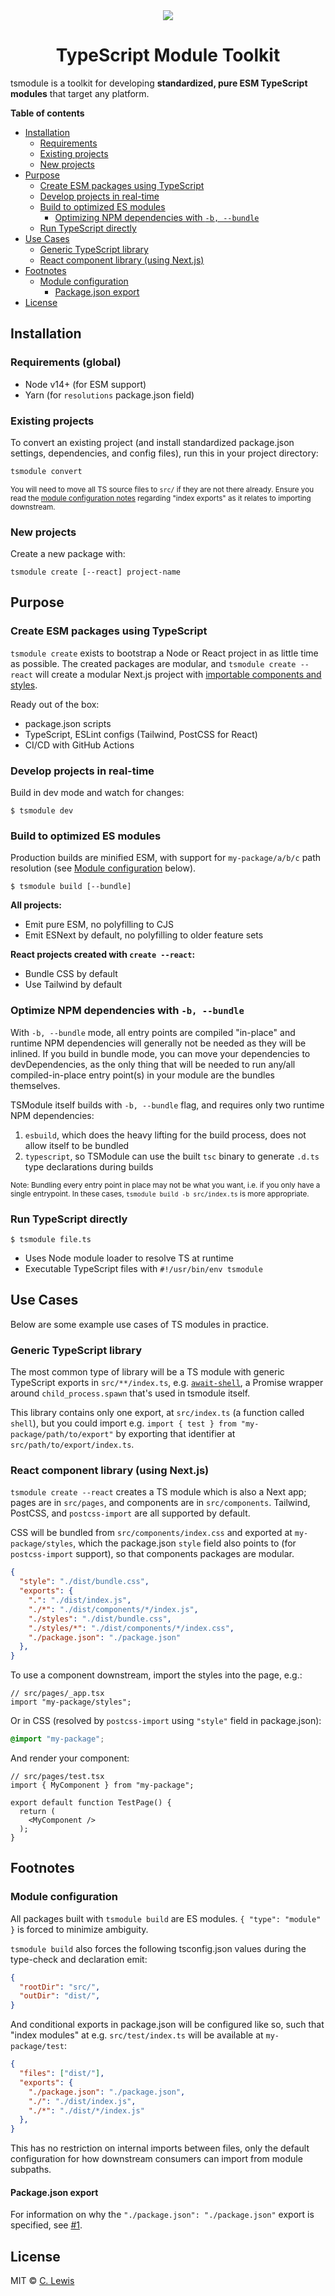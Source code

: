 <div align="center">
  <img src="tsmodule.png">
  <h1>TypeScript Module Toolkit</h1>
</div>

tsmodule is a toolkit for developing **standardized, pure ESM TypeScript
modules** that target any platform. 

**Table of contents**

<!-- toc -->

- [Installation](#installation)
    + [Requirements](#requirements)
    + [Existing projects](#existing-projects)
    + [New projects](#new-projects)
- [Purpose](#purpose)
  * [Create ESM packages using TypeScript](#create-esm-packages-using-typescript)
  * [Develop projects in real-time](#develop-projects-in-real-time)
  * [Build to optimized ES modules](#build-to-optimized-es-modules)
    + [Optimizing NPM dependencies with `-b, --bundle`](#optimizing-npm-dependencies-with--b---bundle)
  * [Run TypeScript directly](#run-typescript-directly)
- [Use Cases](#use-cases)
  * [Generic TypeScript library](#generic-typescript-library)
  * [React component library (using Next.js)](#react-component-library-using-nextjs)
- [Footnotes](#footnotes)
  * [Module configuration](#module-configuration)
    + [Package.json export](#packagejson-export)
- [License](#license)

<!-- tocstop -->

## Installation

### Requirements (global)

- Node v14+ (for ESM support)
- Yarn (for `resolutions` package.json field)

### Existing projects

To convert an existing project (and install standardized package.json settings,
dependencies, and config files), run this in your project directory:

```bash
tsmodule convert
```

<sub>You will need to move all TS source files to `src/` if they are not there
already. Ensure you read the [module
configuration notes](#module-configuration) regarding "index exports" as it
relates to importing downstream.</sub>

### New projects

Create a new package with:

```
tsmodule create [--react] project-name
```

## Purpose

### Create ESM packages using TypeScript

`tsmodule create` exists to bootstrap a Node or React project in as little time
as possible. The created packages are modular, and `tsmodule create --react`
will create a modular Next.js project with [importable components and styles](#react-component-library-using-nextjs).

Ready out of the box:

  - package.json scripts
  - TypeScript, ESLint configs (Tailwind, PostCSS for React)
  - CI/CD with GitHub Actions

### Develop projects in real-time

Build in dev mode and watch for changes:

```shell
$ tsmodule dev
```

### Build to optimized ES modules

Production builds are minified ESM, with support for `my-package/a/b/c` path
resolution (see [Module configuration](#module-configuration) below).

```shell
$ tsmodule build [--bundle]
```

**All projects:**

  - Emit pure ESM, no polyfilling to CJS
  - Emit ESNext by default, no polyfilling to older feature sets

**React projects created with `create --react`:**

  - Bundle CSS by default
  - Use Tailwind by default

### Optimize NPM dependencies with `-b, --bundle`

With `-b, --bundle` mode, all entry points are compiled "in-place" and runtime NPM dependencies will generally not be needed as they will be inlined. If you build in bundle mode, you can move your dependencies to devDependencies, as the only thing that will be needed to run any/all compiled-in-place entry point(s) in your module are the bundles themselves.

TSModule itself builds with `-b, --bundle` flag, and requires only two runtime NPM dependencies:

1. `esbuild`, which does the heavy lifting for the build process, does not allow itself to be bundled
2. `typescript`, so TSModule can use the built `tsc` binary to generate `.d.ts`
   type declarations during builds

<sub>Note: Bundling every entry point in place may not be what you want, i.e. if you
only have a single entrypoint. In these cases, `tsmodule build -b src/index.ts`
is more appropriate.</sub>

### Run TypeScript directly

```shell
$ tsmodule file.ts
```

  - Uses Node module loader to resolve TS at runtime
  - Executable TypeScript files with `#!/usr/bin/env tsmodule`

## Use Cases

Below are some example use cases of TS modules in practice.

### Generic TypeScript library

The most common type of library will be a TS module with generic TypeScript
exports in `src/**/index.ts`, e.g.
[`await-shell`](https://github.com/ctjlewis/await-shell), a Promise wrapper
around `child_process.spawn` that's used in tsmodule itself.

This library contains only one export, at `src/index.ts` (a function called
`shell`), but you could import e.g. `import { test } from "my-package/path/to/export"` by exporting that identifier at `src/path/to/export/index.ts`.

### React component library (using Next.js)

`tsmodule create --react` creates a TS module which is also a Next app; pages are in `src/pages`, and components are in `src/components`. Tailwind, PostCSS, and `postcss-import` are all supported by default.

CSS will be bundled from `src/components/index.css` and exported at `my-package/styles`, which the package.json `style` field also points to (for `postcss-import` support), so that components packages are modular.


  ```json
  {
    "style": "./dist/bundle.css",
    "exports": {
      ".": "./dist/index.js",
      "./*": "./dist/components/*/index.js",
      "./styles": "./dist/bundle.css",
      "./styles/*": "./dist/components/*/index.css",
      "./package.json": "./package.json"
    },
  }
  ```

To use a component downstream, import the styles into the page, e.g.:

```tsx
// src/pages/_app.tsx
import "my-package/styles";
```

Or in CSS (resolved by `postcss-import` using `"style"` field in package.json):

```css
@import "my-package";
```

And render your component:

```tsx
// src/pages/test.tsx
import { MyComponent } from "my-package";

export default function TestPage() {
  return (
    <MyComponent />
  );
}
```

## Footnotes

### Module configuration

All packages built with `tsmodule build` are ES modules. `{ "type": "module" }`
is forced to minimize ambiguity.

`tsmodule build` also forces the following tsconfig.json values during the
type-check and declaration emit:

```json
{
  "rootDir": "src/",
  "outDir": "dist/",
}
```

And conditional exports in package.json will be configured like so, such that
"index modules" at e.g. `src/test/index.ts` will be available at
`my-package/test`:

```json
{
  "files": ["dist/"],
  "exports": {
    "./package.json": "./package.json",
    "./": "./dist/index.js",
    "./*": "./dist/*/index.js"
  },
}
```

This has no restriction on internal imports between files, only the default
configuration for how downstream consumers can import from module subpaths.

#### Package.json export

For information on why the `"./package.json": "./package.json"` export is
specified, see [#1](https://github.com/tsmodule/tsmodule/issues/1#issuecomment-1065500448).

## License

MIT © [C. Lewis](https://ctjlewis.com)
